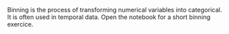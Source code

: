 Binning is the process of transforming numerical variables into categorical. It is often used in temporal data. Open the notebook for a short binning exercice.

